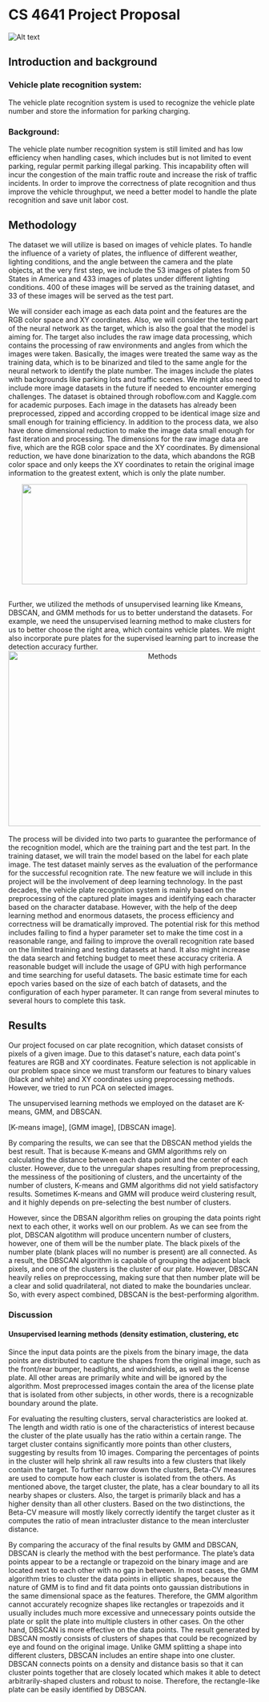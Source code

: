 # CS 4641 Project Proposal
![Alt text](https://raw.githubusercontent.com/Aaronwork1205/Machine_learning/gh-pages/assets/css/infographic_cropped1024_1.jpg)

## Introduction and background 

### Vehicle plate recognition system: 

The vehicle plate recognition system is used to recognize the vehicle plate number and store the information for parking charging.
### Background: 
The vehicle plate number recognition system is still limited and has low efficiency when handling cases, which includes but is not limited to event parking, regular permit parking illegal parking. This incapability often will incur the congestion of the main traffic route and increase the risk of traffic incidents. In order to improve the correctness of plate recognition and thus improve the vehicle throughput, we need a better model to handle the plate recognition and save unit labor cost.

## Methodology

 The dataset we will utilize is based on images of vehicle plates. To handle the influence of a variety of plates, the influence of different weather, lighting conditions, and the angle between the camera and the plate objects, at the very first step, we include the 53 images of plates from 50 States in America and 433 images of plates under different lighting conditions. 400 of these images will be served as the training dataset, and 33 of these images will be served as the test part. 
 
 We will consider each image as each data point and the features are the RGB color space and XY coordinates. Also, we will consider the testing part of the neural network as the target, which is also the goal that the model is aiming for. The target also includes the raw image data processing, which contains the processing of raw environments and angles from which the images were taken. Basically, the images were treated the same way as the training data, which is to be binarized and tiled to the same angle for the neural network to identify the plate number. The images include the plates with backgrounds like parking lots and traffic scenes.  We might also need to include more image datasets in the future if needed to encounter emerging challenges. The dataset is obtained through roboflow.com and Kaggle.com for academic purposes. Each image in the datasets has already been preprocessed, zipped and according cropped to be identical image size and small enough for training efficiency. In addition to the process data, we also have done dimensional reduction to make the image data small enough for fast iteration and processing. The dimensions for the raw image data are five, which are the RGB color space and the XY coordinates. By dimensional reduction, we have done binarization to the data, which abandons the RGB color space and only keeps the XY coordinates to retain the original image information to the greatest extent, which is only the plate number.<div align=center>
<img src="https://github.com/Aaronwork1205/Machine_learning/blob/gh-pages/assets/css/088e440f27b5949e977dc7310c0f8fe.png?raw=true" alt="" width = "450" height = "200"/>
</div><br> Further, we utilized the methods of unsupervised learning like Kmeans, DBSCAN, and GMM methods for us to better understand the datasets. For example, we need the unsupervised learning method to make clusters for us to better choose the right area, which contains vehicle plates. We might also incorporate pure plates for the supervised learning part to increase the detection accuracy further. <div align=center><img src="https://github.com/Aaronwork1205/Machine_learning/blob/gh-pages/assets/css/6b9426131d837253eb06ed24db4a240.png?raw=true" alt="Methods" width="600" height="350"/> </div><br> The process will be divided into two parts to guarantee the performance of the recognition model, which are the training part and the test part. In the training dataset, we will train the model based on the label for each plate image. The test dataset mainly serves as the evaluation of the performance for the successful recognition rate. The new feature we will include in this project will be the involvement of deep learning technology. In the past decades, the vehicle plate recognition system is mainly based on the preprocessing of the captured plate images and identifying each character based on the character database. However, with the help of the deep learning method and enormous datasets, the process efficiency and correctness will be dramatically improved. The potential risk for this method includes failing to find a hyper parameter set to make the time cost in a reasonable range, and failing to improve the overall recognition rate based on the limited training and testing datasets at hand. It also might increase the data search and fetching budget to meet these accuracy criteria. A reasonable budget will include the usage of GPU with high performance and time searching for useful datasets. The basic estimate time for each epoch varies based on the size of each batch of datasets, and the configuration of each hyper parameter. It can range from several minutes to several hours to complete this task.



## Results

Our project focused on car plate recognition, which dataset consists of pixels of a given image. Due to this dataset's nature, each data point's features are RGB and XY coordinates. Feature selection is not applicable in our problem space since we must transform our features to binary values (black and white) and XY coordinates using preprocessing methods. However, we tried to run PCA on selected images.

The unsupervised learning methods we employed on the dataset are K-means, GMM, and DBSCAN.

[K-means image], [GMM image], [DBSCAN image].

By comparing the results, we can see that the DBSCAN method yields the best result. That is because K-means and GMM algorithms rely on calculating the distance between each data point and the center of each cluster. However, due to the unregular shapes resulting from preprocessing, the messiness of the positioning of clusters, and the uncertainty of the number of clusters, K-means and GMM algorithms did not yield satisfactory results. Sometimes K-means and GMM will produce weird clustering result, and it highly depends on pre-selecting the best number of clusters.

However, since the DBSAN algorithm relies on grouping the data points right next to each other, it works well on our problem. As we can see from the plot, DBSCAN algotithm will produce uncentern number of clusters, however, one of them will be the number plate. The black pixels of the number plate (blank places will no number is present) are all connected. As a result, the DBSCAN algorithm is capable of grouping the adjacent black pixels, and one of the clusters is the cluster of our plate. However, DBSCAN heavily relies on preproccessing, making sure that then number plate will be a clear and solid quadrilateral, not diated to make the boundaries unclear. So, with every aspect combined, DBSCAN is the best-performing algorithm.


### Discussion
 
#### Unsupervised learning methods (density estimation, clustering, etc

Since the input data points are the pixels from the binary image, the data points are distributed to capture the shapes from the original image, such as the front/rear bumper, headlights, and windshields, as well as the license plate. All other areas are primarily white and will be ignored by the algorithm. Most preprocessed images contain the area of the license plate that is isolated from other subjects, in other words, there is a recognizable boundary around the plate. 

For evaluating the resulting clusters, serval characteristics are looked at. The length and width ratio is one of the characteristics of interest because the cluster of the plate usually has the ratio within a certain range. The target cluster contains significantly more points than other clusters, suggesting by results from 10 images. Comparing the percentages of points in the cluster will help shrink all raw results into a few clusters that likely contain the target. To further narrow down the clusters, Beta-CV measures are used to compute how each cluster is isolated from the others. As mentioned above, the target cluster, the plate, has a clear boundary to all its nearby shapes or clusters. Also, the target is primarily black and has a higher density than all other clusters. Based on the two distinctions, the Beta-CV measure will mostly likely correctly identify the target cluster as it computes the ratio of mean intracluster distance to the mean intercluster distance. 

By comparing the accuracy of the final results by GMM and DBSCAN, DBSCAN is clearly the method with the best performance. The plate’s data points appear to be a rectangle or trapezoid on the binary image and are located next to each other with no gap in between. In most cases, the GMM algorithm tries to cluster the data points in elliptic shapes, because the nature of GMM is to find and fit data points onto gaussian distributions in the same dimensional space as the features. Therefore, the GMM algorithm cannot accurately recognize shapes like rectangles or trapezoids and it usually includes much more excessive and unnecessary points outside the plate or split the plate into multiple clusters in other cases. On the other hand, DBSCAN is more effective on the data points. The result generated by DBSCAN mostly consists of clusters of shapes that could be recognized by eye and found on the original image. Unlike GMM splitting a shape into different clusters, DBSCAN includes an entire shape into one cluster. DBSCAN connects points on a density and distance basis so that it can cluster points together that are closely located which makes it able to detect arbitrarily-shaped clusters and robust to noise. Therefore, the rectangle-like plate can be easily identified by DBSCAN. 




